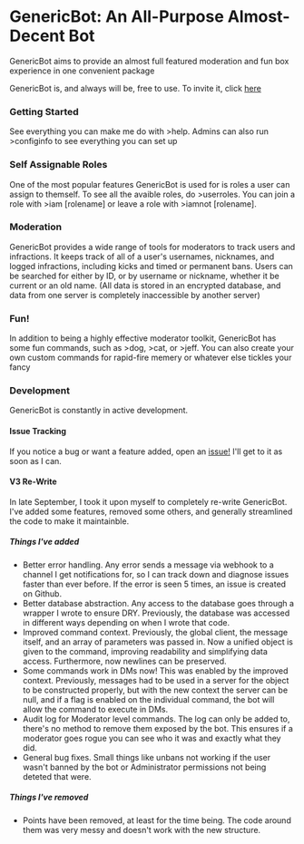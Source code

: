 # GenericBot: An All-Purpose Almost-Decent Bot

GenericBot aims to provide an almost full featured moderation and fun box experience in one convenient package

GenericBot is, and always will be, free to use. To invite it, click [here](https://discordapp.com/oauth2/authorize?client_id=295329346590343168&scope=bot&permissions=2110258303)

### Getting Started
See everything you can make me do with >help. Admins can also run >configinfo to see everything you can set up

### Self Assignable Roles
One of the most popular features GenericBot is used for is roles a user can assign to themself. To see all the avaible roles, do >userroles. You can join a role with >iam [rolename] or leave a role with >iamnot [rolename].

### Moderation
GenericBot provides a wide range of tools for moderators to track users and infractions. It keeps track of all of a user's usernames, nicknames, and logged infractions, including kicks and timed or permanent bans. Users can be searched for either by ID, or by username or nickname, whether it be current or an old name. (All data is stored in an encrypted database, and data from one server is completely inaccessible by another server)

### Fun!
In addition to being a highly effective moderator toolkit, GenericBot has some fun commands, such as >dog, >cat, or >jeff. You can also create your own custom commands for rapid-fire memery or whatever else tickles your fancy

### Development 
GenericBot is constantly in active development. 

#### Issue Tracking
If you notice a bug or want a feature added, open an [issue!](https://github.com/MasterChief-John-117/GenericBot/issues) I'll get to it as soon as I can. 

#### V3 Re-Write
In late September, I took it upon myself to completely re-write GenericBot. I've added some features, removed some others, and generally streamlined the code to make it maintainble. 

##### Things I've added
- Better error handling. Any error sends a message via webhook to a channel I get notifications for, so I can track down and diagnose issues faster than ever before. If the error is seen 5 times, an issue is created on Github.
- Better database abstraction. Any access to the database goes through a wrapper I wrote to ensure DRY. Previously, the database was accessed in different ways depending on when I wrote that code. 
- Improved command context. Previously, the global client, the message itself, and an array of parameters was passed in. Now a unified object is given to the command, improving readability and simplifying data access. Furthermore, now newlines can be preserved. 
- Some commands work in DMs now! This was enabled by the improved context. Previously, messages had to be used in a server for the object to be constructed properly, but with the new context the server can be null, and if a flag is enabled on the individual command, the bot will allow the command to execute in DMs. 
- Audit log for Moderator level commands. The log can only be added to, there's no method to remove them exposed by the bot. This ensures if a moderator goes rogue you can see who it was and exactly what they did.
- General bug fixes. Small things like unbans not working if the user wasn't banned by the bot or Administrator permissions not being deteted that were.

##### Things I've removed
- Points have been removed, at least for the time being. The code around them was very messy and doesn't work with the new structure. 
